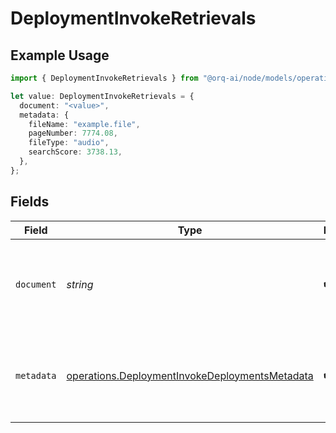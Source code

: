# DeploymentInvokeRetrievals

## Example Usage

```typescript
import { DeploymentInvokeRetrievals } from "@orq-ai/node/models/operations";

let value: DeploymentInvokeRetrievals = {
  document: "<value>",
  metadata: {
    fileName: "example.file",
    pageNumber: 7774.08,
    fileType: "audio",
    searchScore: 3738.13,
  },
};
```

## Fields

| Field                                                                                                            | Type                                                                                                             | Required                                                                                                         | Description                                                                                                      |
| ---------------------------------------------------------------------------------------------------------------- | ---------------------------------------------------------------------------------------------------------------- | ---------------------------------------------------------------------------------------------------------------- | ---------------------------------------------------------------------------------------------------------------- |
| `document`                                                                                                       | *string*                                                                                                         | :heavy_check_mark:                                                                                               | Content of the retrieved chunk from the knowledge base                                                           |
| `metadata`                                                                                                       | [operations.DeploymentInvokeDeploymentsMetadata](../../models/operations/deploymentinvokedeploymentsmetadata.md) | :heavy_check_mark:                                                                                               | Metadata of the retrieved chunk from the knowledge base                                                          |